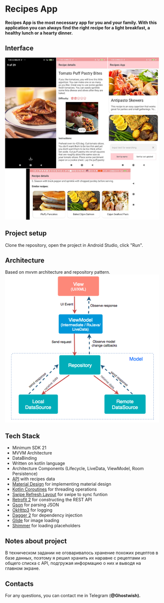 # Recipes App
<b>Recipes App is the most necessary app for you and your family. With this application you can always find the right recipe for a light breakfast, a healthy lunch or a hearty dinner.</b>
## Interface
![First image](https://github.com/Ghostwish46/ProjectImages/blob/main/Untitled.png)
## Project setup
Clone the repository, open the project in Android Studio, click "Run".

## Architecture
Based on mvvm architecture and repository pattern. <br/>
![Architecture](https://github.com/Ghostwish46/ProjectImages/blob/main/96736485-54601480-13c5-11eb-8bd1-2308f224d58b.png)

## Tech Stack
* Minimum SDK 21
* MVVM Architecture
* DataBinding
* Written on kotlin language
* Architecture Components (Lifecycle, LiveData, ViewModel, Room Persistence)
* [API](https://test.kode-t.ru/recipes) with recipes data
* [Material Design](https://material.io/develop/android/docs/getting-started) for implementing material design
* [Kotlin Coroutines](https://github.com/Kotlin/kotlinx.coroutines) for threading operations
* [Swipe Refresh Layout](https://developer.android.com/jetpack/androidx/releases/swiperefreshlayout) for swipe to sync funtion
* [Retrofit 2](https://github.com/square/retrofit) for constructing the REST API
* [Gson](https://github.com/google/gson) for parsing JSON
* [OkHttp3](https://github.com/square/okhttp) for logging
* [Dagger 2](https://github.com/google/dagger) for dependency injection
* [Glide](https://github.com/bumptech/glide) for image loading
* [Shimmer](https://github.com/facebook/shimmer-android) for loading placeholders

## Notes about project
В техническом задании не оговаривалось хранение похожих рецептов в базе данных, 
поэтому я решил хранить их наравне с рецептами из общего списка с API, подгружая информацию о них и выводя на главном экране.

## Contacts
For any questions, you can contact me in Telegram (<b>@Ghostwish<b>).
